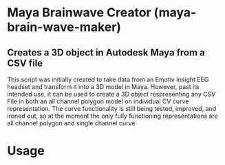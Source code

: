 # Maya Brainwave Creator (maya-brain-wave-maker)

## Creates a 3D object in Autodesk Maya from a CSV file

This script was initially created to take data from an Emotiv Insight EEG headset and transform it into a 3D model in Maya. 
However, past its intended use, it can be used to create a 3D object respresenting any CSV File in both an all channel polygon model on individual CV curve representation.
The curve functionality is still being tested, improved, and ironed out, so at the moment the only fully functioning representations are all channel polygon and single channel curve

# Usage

